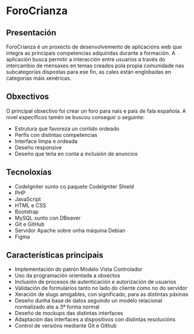 # ForoCrianza


## Presentación

ForoCrianza é un proxecto de desenvolvemento de aplicacións web que integra as principais competencias adquiridas durante a formación. A aplicación busca permitir a interacción entre usuarios a través do intercambio de mensaxes en temas creados pola propia comunidade nas subcategorías dispostas para ese fin, as cales están englobadas en categorías máis xenéricas.


## Obxectivos

O principal obxectivo foi crear un foro para nais e pais de fala española.
A nivel específicos tamén se buscou conseguir o seguinte:
- Estrutura que favoreza un contido ordeado
- Perfís con distintas competencias
- Interface limpa e ordeada
- Deseño responsive
- Deseño que teña en conta a inclusión de anuncios


## Tecnoloxías

- CodeIgniter xunto co paquete CodeIgniter Shield
- PHP
- JavaScript
- HTML e CSS
- Bootstrap
- MySQL xunto con DBeaver
- Git e GitHub
- Servidor Apache sobre unha máquina Debian
- Figma


## Características principais

- Implementación do patrón Modelo Vista Controlador
- Uso da programación orientada a obxectos
- Inclusión de procesos de autenticación e autorización de usuarios
- Validación de formularios tanto no lado do cliente como no do servidor
- Xeración de slugs amigables, con significado, para as distintas páxinas
- Deseño dunha base de datos seguindo un modelo relacional normalizado ate a 3ª forma normal
- Deseño de mockups das distintas interfaces
- Adaptación das interfaces a dispositivos con distintas resolucións
- Control de versións mediante Git e Github
